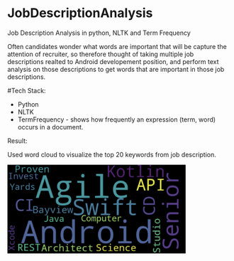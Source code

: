 # JobDescriptionAnalysis
Job Description Analysis in python, NLTK and Term Frequency

Often candidates wonder what words are important that will be capture the attention of recruiter, so therefore thought of taking multiple job descriptions realted to Android developement position, and perform text analysis on those descriptions to get words that are important in those job descriptions.

#Tech Stack:
* Python
* NLTK
* TermFrequency - shows how frequently an expression (term, word) occurs in a document.

Result:

Used word cloud to visualize the top 20 keywords from job description.

<img src="wordcloud.png" height=200>

